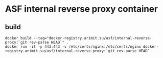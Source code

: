 ASF internal reverse proxy container
====================================



## build
```
docker build --tag="docker-registry.arimit.su/asf/internal-reverse-proxy:`git rev-parse HEAD`" .
docker run -it -p 443:443 -v /etc/certs/nginx:/etc/certs/nginx docker-registry.arimit.su/asf/internal-reverse-proxy:`git rev-parse HEAD`
```
